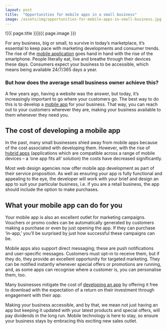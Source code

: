 ```yaml
---
layout: post
title:  "Opportunities for mobile apps in a small business"
image: /assets/img/opportunities-for-mobile-apps-in-small-business.jpg
---
```


![{{ page.title }}]({{ page.image }})

For any business, big or small, to survive in today’s marketplace, it’s essential to keep pace with marketing developments and consumer trends. The rise of the [mobile application](https://headchannel.co.uk/mobile-app-development) goes hand in hand with the rise of the smartphone. People literally eat, live and breathe through their devices these days. Consumers expect your business to be accessible, which means being available 24/7/365 days a year.

### But how does the average small business owner achieve this?
A few years ago, having a website was the answer, but today, it’s increasingly important to go where your customers go. The best way to do this is to develop a [mobile app](https://headchannel.co.uk/mobile-app-development) for your business. That way, you can reach out to your customers wherever they are, making your business available to them whenever they need you.

## The cost of developing a mobile app
In the past, many small businesses shied away from mobile apps because of the cost associated with developing them. However, with the rise of [hybrid apps](https://headchannel.co.uk/blog/benefits-of-hybrid-mobile-app-development/) (applications which are compatible across a range of mobile devices – a ‘one app fits all’ solution) the costs have decreased significantly.

Most web design agencies now offer mobile app development as part of their service proposition. As well as ensuring your app is fully functional and appealing to the eye, the developer will work with your brief and design an app to suit your particular business, i.e. if you are a retail business, the app should include the option to make purchases.

## What your mobile app can do for you
Your mobile app is also an excellent outlet for marketing campaigns. Vouchers or promo codes can be automatically generated by customers making a purchase or even by just opening the app. If they can purchase ‘in-app,’ you’ll be surprised by just how successful these campaigns can be.

Mobile apps also support direct messaging; these are push notifications and user-specific messages. Customers must opt-in to receive them, but if they do, they provide an excellent opportunity for targeted marketing. They can be notified instantly whenever special offers or promotions are running, and, as some apps can recognise where a customer is, you can personalise them, too.

Many businesses mitigate the cost of [developing an app](https://headchannel.co.uk/services/) by offering it free to download with the expectation of a return on their investment through engagement with their app.

Making your business accessible, and by that, we mean not just having an app but keeping it updated with your latest products and special offers, will pay dividends in the long run. Mobile technology is here to stay, so ensure your business stays by embracing this exciting new sales outlet.
